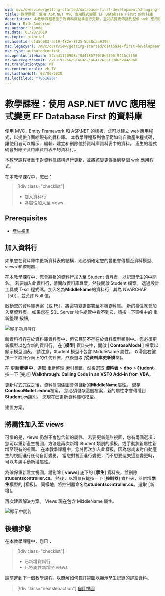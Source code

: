 ```yaml
---
uid: mvc/overview/getting-started/database-first-development/changing-the-database
title: 教學課程：使用 ASP.NET MVC 應用程式變更 EF Database First 的資料庫
description: 本教學課程著重于對資料庫結構進行更新，並將該變更傳播到整個 web 應用程式。
author: Rick-Anderson
ms.author: riande
ms.date: 01/28/2019
ms.topic: tutorial
ms.assetid: cfd5c083-a319-482e-8f25-5b38caa93954
msc.legacyurl: /mvc/overview/getting-started/database-first-development/changing-the-database
msc.type: authoredcontent
ms.openlocfilehash: 52cad1120908cf0d4f85770f8e2690f9415c5f56
ms.sourcegitcommit: e7e91932a6e91a63e2e46417626f39d6b244a3ab
ms.translationtype: MT
ms.contentlocale: zh-TW
ms.lasthandoff: 03/06/2020
ms.locfileid: "78616260"
---
```

# <a name="tutorial-change-the-database-for-ef-database-first-with-aspnet-mvc-app"></a>教學課程：使用 ASP.NET MVC 應用程式變更 EF Database First 的資料庫

使用 MVC、Entity Framework 和 ASP.NET 的樣板，您可以建立 web 應用程式，以提供介面給現有的資料庫。 本教學課程系列會示範如何自動產生程式碼，讓使用者可以顯示、編輯、建立和刪除位於資料庫資料表中的資料。 產生的程式碼會對應至資料庫資料表中的資料行。

本教學課程著重于對資料庫結構進行更新，並將該變更傳播到整個 web 應用程式。

在本教學課程中，您已：

> [!div class="checklist"]
> * 加入資料行
> * 將屬性加入至 views

## <a name="prerequisites"></a>Prerequisites

* [產生視圖](generating-views.md)

## <a name="add-a-column"></a>加入資料行

如果您在資料庫中更新資料表的結構，則必須確定您的變更會傳播至資料模型、views 和控制器。

在本教學課程中，您會將新的資料行加入至 Student 資料表，以記錄學生的中間名。 若要加入此資料行，請開啟資料庫專案，然後開啟 Student 檔案。 透過設計工具或 T-sql 程式碼，加入名為**MiddleName**的資料行，其為 NVARCHAR （50），並允許 Null 值。

啟動您的資料庫專案（或 F5），將這項變更部署至本機資料庫。 新的欄位就會加入至資料表。 如果您在 SQL Server 物件總管中看不到它，請按一下窗格中的 重新整理 按鈕。

![顯示新資料行](changing-the-database/_static/image2.png)

新資料行存在於資料庫資料表中，但它目前不存在於資料模型類別中。 您必須更新模型以包含新的資料行。 在 [**模型**] 資料夾中，開啟 [ **ContosoModel** ] 檔案以顯示模型圖表。 請注意，Student 模型不包含 MiddleName 屬性。 以滑鼠右鍵按一下設計介面上的任何位置，然後選取 [**從資料庫更新模型**]。

在 更新**嚮導 中**，選取 重新整理 索引標籤，然後選取 **資料表** > **dbo** > **Student**。 按一下 [完成] **Walkthrough: Calling Code in an VSTO Add-in from VBA**。

更新程式完成之後，資料庫關係圖會包含新的**MiddleName**屬性。 儲存**ContosoModel .edmx**檔案。 您必須儲存這個檔案，新的屬性才會傳播到**Student.cs**類別。 您現在已更新資料庫和模型。

建置方案。

## <a name="add-the-property-to-the-views"></a>將屬性加入至 views

可惜的是，views 仍然不會包含新的屬性。 若要更新這些視圖，您有兩個選項：您可以重新產生視圖，方法是再次新增 Student 類別的樣板，或手動將新屬性新增至現有的視圖。 在本教學課程中，您將再次加入此樣板，因為您尚未對自動產生的視圖進行任何自訂變更。 當您對視圖進行變更，而不想要遺失這些變更時，可以考慮手動新增屬性。

為確保重新建立視圖，請刪除 [ **views**] 底下的 [**學生**] 資料夾，並刪除**studentscontroller.cs**。 然後，以滑鼠右鍵按一下 [**控制器**] 資料夾，並新增**學生**模型的 [樣板]。 同樣地，將控制器命名為**studentscontroller.cs**。 選取 [新增]。

再次建置解決方案。 Views 現在包含 MiddleName 屬性。

![顯示中間名](changing-the-database/_static/image5.png)

## <a name="next-steps"></a>後續步驟

在本教學課程中，您已：

> [!div class="checklist"]
> * 已新增資料行
> * 已將屬性新增至 views

請前進到下一個教學課程，以瞭解如何自訂視圖以顯示學生記錄的詳細資料。
> [!div class="nextstepaction"]
> [自訂視圖](customizing-a-view.md)